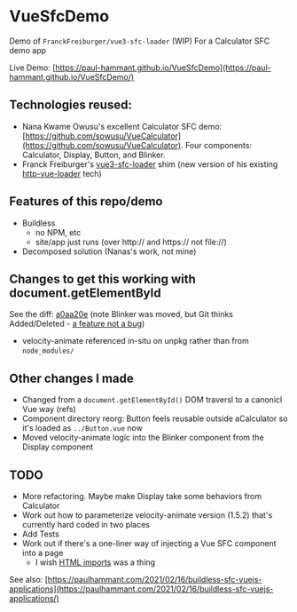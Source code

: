 # VueSfcDemo

Demo of `FranckFreiburger/vue3-sfc-loader` (WIP) For a Calculator SFC demo app

Live Demo: [https://paul-hammant.github.io/VueSfcDemo](https://paul-hammant.github.io/VueSfcDemo/)

## Technologies reused: 

* Nana Kwame Owusu's excellent Calculator SFC demo: [https://github.com/sowusu/VueCalculator](https://github.com/sowusu/VueCalculator). Four components: Calculator, Display, Button, and Blinker.
* Franck Freiburger's [vue3-sfc-loader](https://github.com/FranckFreiburger/vue3-sfc-loader) shim (new version of his existing [http-vue-loader](https://github.com/FranckFreiburger/http-vue-loader) tech)

## Features of this repo/demo

* Buildless
  * no NPM, etc
  * site/app just runs (over http:// and https:// not file://)
* Decomposed solution (Nanas's work, not mine) 

## Changes to get this working with document.getElementById

See the diff: [a0aa20e](https://github.com/paul-hammant/VueSfcDemo/commit/a0aa20e39ba82714d2264ab3efdd4a0a08443a1a) (note Blinker was moved, but Git thinks Added/Deleted - [a feature not a bug](https://stackoverflow.com/questions/433111/how-to-make-git-mark-a-deleted-and-a-new-file-as-a-file-move))

* velocity-animate referenced in-situ on unpkg rather than from `node_modules/`

## Other changes I made

* Changed from a `document.getElementById()` DOM traversl to a canonicl Vue way (refs)
* Component directory reorg: Button feels reusable outside aCalculator so it's loaded as `../Button.vue` now
* Moved velocity-animate logic into the Blinker component from the Display component

## TODO 

* More refactoring. Maybe make Display take some behaviors from Calculator
* Work out how to parameterize velocity-animate version (1.5.2) that's currently hard coded in two places  
* Add Tests
* Work out if there's a one-liner way of injecting a Vue SFC component into a page
  * I wish [HTML imports](https://caniuse.com/imports) was a thing
    
See also: [https://paulhammant.com/2021/02/16/buildless-sfc-vuejs-applications](https://paulhammant.com/2021/02/16/buildless-sfc-vuejs-applications/)